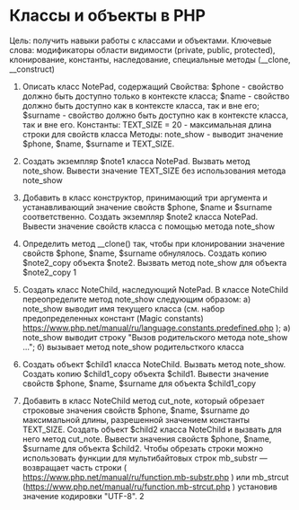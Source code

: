 Классы и объекты в PHP
=======================
Цель: получить навыки работы с классами и объектами.
Ключевые слова: модификаторы области видимости (private, public, protected), клонирование, константы, наследование, специальные методы (__clone, __construct)
1. Описать класс NotePad, содержащий
   Свойства:
   $phone - свойство должно быть доступно только в контексте класса;
   $name - свойство должно быть доступно как в контексте класса, так и вне его; $surname - свойство должно быть доступно как в контексте класса, так и вне его.
   Константы:
   TEXT_SIZE = 20 - максимальная длина строки для свойств класса
   Методы:
   note_show - выводит значение $phone, $name, $surname и TEXT_SIZE.
2. Создать экземпляр $note1 класса NotePad.
   Вызвать метод note_show.
   Вывести значение TEXT_SIZE без использования метода note_show
3. Добавить в класс конструктор, принимающий три аргумента и устанавливающий значение свойств $phone, $name и $surname соответственно.
   Создать экземпляр $note2 класса NotePad.
   Вывести значение свойств класса с помощью метода note_show
4. Определить метод __clone() так, чтобы при клонировании значение свойств $phone, $name, $surname обнулялось.
   Создать копию $note2_copy объекта $note2. Вызвать метод note_show для объекта $note2_copy
   1

5. Создать класс NoteChild, наследующий NotePad.
   В классе NoteChild переопределите метод note_show следующим образом:
   а) note_show выводит имя текущего класса (см. набор предопределенных констант (Magic constants) https://www.php.net/manual/ru/language.constants.predefined.php );
   a) note_show выводит строку "Вызов родительского метода note_show ...";
   б) вызывает метод note_show родительсткого класса
6. Создать объект $child1 класса NoteChild.
   Вызвать метод note_show.
   Создать копию $child1_copy объекта $child1.
   Вывести значение свойств $phone, $name, $surname для объекта $child1_copy
7. Добавить в класс NoteChild метод cut_note, который обрезает строковые значения свойств $phone, $name, $surname до максимальной длины, разрешенной значением константы TEXT_SIZE.
   Создать объект $child2 класса NoteChild и вызвать для него метод cut_note.
   Вывести значения свойств $phone, $name, $surname для объекта $child2.
   Чтобы обрезать строки можно использовать функции для мультибайтовых строк mb_substr — возвращает часть строки ( https://www.php.net/manual/ru/function.mb-substr.php ) или mb_strcut (https://www.php.net/manual/ru/function.mb-strcut.php ) установив значение кодировки "UTF-8".
   2
